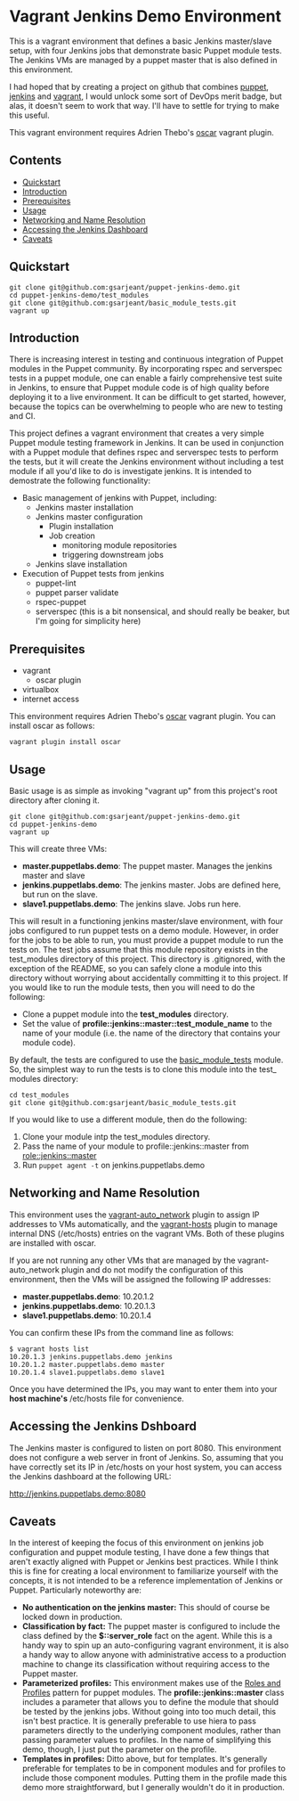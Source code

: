 Vagrant Jenkins Demo Environment
================================

This is a vagrant environment that defines a basic Jenkins master/slave setup,
with four Jenkins jobs that demonstrate basic Puppet module tests.
The Jenkins VMs are managed by a puppet master that is also defined in this
environment.

I had hoped that by creating a project on github that combines [puppet](http://http://puppetlabs.com/),
[jenkins](http://jenkins-ci.org/) and [vagrant](https://www.vagrantup.com/), I would unlock some sort
of DevOps merit badge, but alas, it doesn't seem to work that way. I'll have to settle for trying to
make this useful.

This vagrant environment requires Adrien Thebo's [oscar](https://github.com/adrienthebo/oscar) vagrant plugin.

Contents
--------

* [Quickstart](#quickstart)
* [Introduction](#introduction)
* [Prerequisites](#prerequisites)
* [Usage](#usage)
* [Networking and Name Resolution](#networking-and-name-resolution)
* [Accessing the Jenkins Dashboard](#accessing-the-jenkins-dashboard)
* [Caveats](#caveats)

Quickstart
----------

    git clone git@github.com:gsarjeant/puppet-jenkins-demo.git
    cd puppet-jenkins-demo/test_modules
    git clone git@github.com:gsarjeant/basic_module_tests.git
    vagrant up

Introduction
------------

There is increasing interest in testing and continuous integration of Puppet modules in the Puppet community. By incorporating rspec and serverspec tests in a puppet module, one can enable a fairly comprehensive test suite in Jenkins, to ensure that Puppet module code is of high quality before deploying it to a live environment. It can be difficult to get started, however, because the topics can be overwhelming to people who are new to testing and CI.

This project defines a vagrant environment that creates a very simple Puppet module testing framework in Jenkins. It can be used in conjunction with a Puppet module that defines rspec and serverspec tests to perform the tests, but it will create the Jenkins environment without including a test module if all you'd like to do is investigate jenkins. It is intended to demostrate the following functionality:

* Basic management of jenkins with Puppet, including:
  * Jenkins master installation
  * Jenkins master configuration
    * Plugin installation
    * Job creation
      * monitoring module repositories
      * triggering downstream jobs
  * Jenkins slave installation
* Execution of Puppet tests from jenkins
  * puppet-lint
  * puppet parser validate
  * rspec-puppet
  * serverspec (this is a bit nonsensical, and should really be beaker, but I'm going for simplicity here)

Prerequisites
-------------

* vagrant
  * oscar plugin
* virtualbox
* internet access

This environment requires Adrien Thebo's [oscar](https://github.com/adrienthebo/oscar) vagrant plugin. You can install oscar as follows:

    vagrant plugin install oscar

Usage
-----

Basic usage is as simple as invoking "vagrant up" from this project's root directory after cloning it.

    git clone git@github.com:gsarjeant/puppet-jenkins-demo.git
    cd puppet-jenkins-demo
    vagrant up

This will create three VMs:

* **master.puppetlabs.demo**: The puppet master. Manages the jenkins master and slave
* **jenkins.puppetlabs.demo**: The jenkins master. Jobs are defined here, but run on the slave.
* **slave1.puppetlabs.demo**: The jenkins slave. Jobs run here.

This will result in a functioning jenkins master/slave environment, with four jobs configured to run puppet tests on a demo module. However, in order for the jobs to be able to run, you must provide a puppet module to run the tests on. The test jobs assume that this module repository exists in the test\_modules directory of this project. This directory is .gitignored, with the exception of the README, so you can safely clone a module into this directory without worrying about accidentally committing it to this project. If you would like to run the module tests, then you will need to do the following:

* Clone a puppet module into the **test\_modules** directory.
* Set the value of **profile::jenkins::master::test\_module\_name** to the name of your module (i.e. the name of the directory that contains your module code).

By default, the tests are configured to use the [basic\_module\_tests](https://github.com/gsarjeant/basic_module_tests) module. So, the simplest way to run the tests is to clone this module into the test\_ modules directory:

    cd test_modules
    git clone git@github.com:gsarjeant/basic_module_tests.git

If you would like to use a different module, then do the following:

1. Clone your module intp the test\_modules directory.
1. Pass the name of your module to profile::jenkins::master from [role::jenkins::master](https://github.com/gsarjeant/puppet-jenkins-demo/blob/master/site/role/manifests/jenkins/master.pp#L3)
1. Run ```puppet agent -t``` on jenkins.puppetlabs.demo

Networking and Name Resolution
------------------------------

This environment uses the [vagrant-auto\_network](https://github.com/adrienthebo/vagrant-auto_network) plugin to assign IP addresses to VMs automatically, and the [vagrant-hosts](https://github.com/adrienthebo/vagrant-hosts) plugin to manage internal DNS (/etc/hosts) entries on the vagrant VMs. Both of these plugins are installed with oscar.

If you are not running any other VMs that are managed by the vagrant-auto\_network plugin and do not modify the configuration of this environment, then the VMs will be assigned the following IP addresses:

* **master.puppetlabs.demo**: 10.20.1.2
* **jenkins.puppetlabs.demo**: 10.20.1.3
* **slave1.puppetlabs.demo**: 10.20.1.4

You can confirm these IPs from the command line as follows:

    $ vagrant hosts list
    10.20.1.3 jenkins.puppetlabs.demo jenkins
    10.20.1.2 master.puppetlabs.demo master
    10.20.1.4 slave1.puppetlabs.demo slave1

Once you have determined the IPs, you may want to enter them into your **host machine's**  /etc/hosts file for convenience.

Accessing the Jenkins Dshboard 
------------------------------

The Jenkins master is configured to listen on port 8080. This environment does not configure a web server in front of Jenkins. So, assuming that you have correctly set its IP in /etc/hosts on your host system, you can access the Jenkins dashboard at the following URL:

http://jenkins.puppetlabs.demo:8080


Caveats
-------

In the interest of keeping the focus of this environment on jenkins job configuration and puppet module testing, I have done a few things that aren't exactly aligned with Puppet or Jenkins best practices. While I think this is fine for creating a local environment to familiarize yourself with the concepts, it is not intended to be a reference implementation of Jenkins or Puppet. Particularly noteworthy are:

* **No authentication on the jenkins master:** This should of course be locked down in production.
* **Classification by fact:** The puppet master is configured to include the class defined by the **$::server\_role** fact on the agent. While this is a handy way to spin up an auto-configuring vagrant environment, it is also a handy way to allow anyone with administrative access to a production machine to change its classification without requiring access to the Puppet master.
* **Parameterized profiles:** This environment makes use of the [Roles and Profiles](http://garylarizza.com/blog/2014/02/17/puppet-workflow-part-2/) pattern for puppet modules. The **profile::jenkins::master** class includes a parameter that allows you to define the module that should be tested by the jenkins jobs. Without going into too much detail, this isn't best practice. It is generally preferable to use hiera to pass parameters directly to the underlying component modules, rather than passing parameter values to profiles. In the name of simplifying this demo, though, I just put the parameter on the profile.
* **Templates in profiles:** Ditto above, but for templates. It's generally preferable for templates to be in component modules and for profiles to include those component modules. Putting them in the profile made this demo more straightforward, but I generally wouldn't do it in production.

